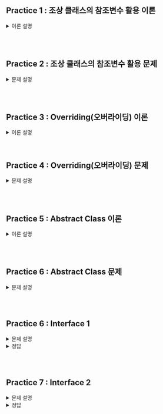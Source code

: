 ## Practice 1 : 조상 클래스의 참조변수 활용 이론

<details>
<summary>이론 설명</summary>

### **[이론]**
1. `조상 클래스의 참조변수`를 이용해서 `자손 클래스의 인스턴스`를 참조할 수 있다.
   하지만 조상 클래스의 참조변수로는 자손 클래스의 멤버에 접근할 수 없다.<br>
   **Example** : 조상 클래스의 참조변수로 자손 클래스의 멤버에 접근 불가.
    ```java
   class UpperClass {
       int a;
       void methodA() {
           System.out.println("UpperClass methodA()");
       }
   }
    class LowerClass extends UpperClass {
        int b;
        void methodB() {
            System.out.println("LowerClass methodB()");
        }
    }
   public class test {
       public static void main(String[] args) {
           UpperClass up = new LowerClass();
           up.methodA();
           up.methodB(); // error
       }
   }
   ```
2. 조상 클래스를 상속받는 자손 클래스들을 하나의 배열에 담고 싶다면, 다음과 같은 과정으로 가능하다.
    1. `조상 클래스의 참조변수`를 이용해서 배열을 생성한다.
    2. `자손 클래스의 인스턴스`를 생성해서 조상 클래스의 참조변수에 대입한다.
    3. `조상 클래스의 참조변수`를 이용해서 배열의 요소에 접근한다.
    <br> 이때, 조상 클래스의 참조변수로는 자손 클래스의 멤버에 접근할 수 없다. -> 주석 참고
    ```java
    class UpperClass {
         public int a;
         void methodA() {
              System.out.println("UpperClass methodA()");
         }
         UpperClass() {
             a = 10;
         }
    }
    
    class LowerClassA extends UpperClass {
        public int b;
        LowerClassA() {
            a = 10;
            b = 20;
        }
    }
    class LowerClassB extends UpperClass {
        public int c;
        LowerClassB() {
            a = 30;
            c = 40;
        }
    } 
    public class test {
       public static void main(String[] args) {
           UpperClass[] arr = new UpperClass[3];
           arr[0] = new UpperClass();
           arr[1] = new LowerClassA();
           arr[2] = new LowerClassB();
    
           for(int i = 0; i < arr.length; i++) {
                arr[i].methodA();
           }
           arr[0].a = 100; // not error
           arr[1].a = 200; // not error
           arr[2].a = 300; // not error
           
           arr[0].b = 100; // error
           arr[1].b = 200; // not error
           arr[2].b = 300; // error
           
           arr[0].c = 100; // error
           arr[1].c = 200; // error
           arr[2].c = 300; // not error
       }
    }
    
    ```

</details>

<br><br>

## Practice 2 : 조상 클래스의 참조변수 활용 문제

<details>
<summary>문제 설명</summary>

### **[문제]** 도형을 담는 배열
다음과 같은 도형 클래스가 있다.

Shape 클래스 (조상 클래스): 도형의 넓이를 출력하는 printArea() 메소드를 포함한다. <br>
Rectangle 클래스 (자손 클래스1): 사각형의 가로와 세로를 가지며, 넓이를 계산하는 calculateArea() 메소드를 포함한다. <br>
Circle 클래스 (자손 클래스2): 원의 반지름을 가지며, 넓이를 계산하는 calculateArea() 메소드를 포함한다. <br>

#### TODO 1
Shape 클래스의 참조변수를 사용하여 Rectangle과 Circle 클래스의 인스턴스를 저장하는 배열을 만들어 보자. <br>
**0번째 요소**에는 `Rectangle` 인스턴스를, **1번째 요소**에는 `Circle` 인스턴스를 저장한다. <br>

#### TODO 2
배열의 각 요소(배열의 모든 요소)에 저장된 도형의 넓이를 출력하는 printArea() 메소드를 호출한다. <br>

</details>


<br><br>

## Practice 3 : Overriding(오버라이딩) 이론

<details>
<summary>이론 설명</summary>

### **[이론]** 

 **오버라이딩**이란 상속 관계에 있는 `조상 클래스의 메서드`를 `자손 클래스`에서 재정의하는 것을 말한다.
오버라이딩을 통해 조상 클래스의 메서드를 자손 클래스에서 재정의하면, 자손 클래스의 인스턴스를 생성하여 해당 메서드를 호출하면 자손 클래스에서 재정의한 메서드가 호출된다.
재정의 하는 방법으로는 조상 클래스의 메서드와 동일한 메서드(메서드명, 매개변수, 반환타입 일치)를 자손 클래스에 정의하면 된다.
그리고 메서드 앞에 `@Override` 어노테이션을 붙여주면 오버라이딩을 했는지를 컴파일러가 체크해준다.

해당 내용을 코드로 구현하면 다음과 같다.
```java
class UpperClass {
    void methodA() {
        System.out.println("UpperClass methodA()");
    }
}
class LowerClass extends UpperClass {
    @Override
    void methodA() {
        System.out.println("LowerClass methodA()");
    }
}
public class test {
    public static void main(String[] args) {
        UpperClass upper = new UpperClass(); // 조상 클래스 참조변수, 조상 클래스 인스턴스
        LowerClass lower = new LowerClass(); // 자손 클래스 참조변수, 자손 클래스 인스턴스
        UpperClass test = new LowerClass(); // 조상 클래스 참조변수, 자손 클래스 인스턴스
     // LowerClass err = new UpperClass(); // 자손 클래스 참조변수, 조상 클래스 인스턴스 (X)  
        upper.methodA(); // UpperClass methodA()
        lower.methodA(); // LowerClass methodA()
        test.methodA(); // LowerClass methodA()
    }
}
```
출력 결과 : <br>
UpperClass upper : UpperClass <br>
LowerClass lower : LowerClass <br>
UpperClass test : LowerClass <br>

조상 클래스의 참조변수는 조상 클래스의 인스턴스를 참조할 수 있고,(출력결과 첫번째 줄)<br>
자손 클래스의 참조변수는 자손 클래스의 인스턴스를 참조할 수 있다.(출력결과 두번째 줄)<br>
추가로 Overriding을 통해 재정의한 메서드는 조상 클래스의 참조변수로 자손 클래스의 인스턴스를 참조할 경우에는 
자손 클래스에서 재정의한 메서드가 호출된다. (출력결과 세번째 줄)<br>


</details>
<br><br>

## Practice 4 : Overriding(오버라이딩) 문제

<details>
<summary>문제 설명</summary>

### **[문제]** Overriding

### **[설명]**

이 코드는 `Bike` 클래스와 `Car` 클래스는 `Vehicle` 클래스를 상속받는다. <br>
이 과정 중에서 overriding을 통해 `display()` 메서드를 재정의해두었다. <br>

이번 과제에서는 이미 만들어져 있는 크기 3인 vehicles 배열에 각각의 인스턴스를 넣고, <br>
for문을 통해 각각의 인스턴스의 display() 메서드를 호출한다. <br>

**TODO 1 : vehicles 배열을 조건에 맞게 채우시오.**
   1. 첫 번째 인덱스에는 Vehicle 클래스의 인스턴스를 넣는다.
   2. 두 번째 인덱스에는 Bike 클래스의 인스턴스를 넣는다.
   3. 세 번째 인덱스에는 Car 클래스의 인스턴스를 넣는다.

**TODO 2 : for문을 통해 vehicles 배열의 각 인덱스에 있는 인스턴스의 display() 메서드를 호출하시오.**


출력 결과 : <br>
This is a vehicle. <br>
This is a bike. <br>
This is a car. <br>

</details>




<br><br>

## Practice 5 : Abstract Class 이론

<details>
<summary>이론 설명</summary>

### **[이론]**

- `Abstract` 클래스 (추상 클래스)란?

   완전하지 않은 클래스로, 하나 이상의 추상 메소드(구현되지 않은 메소드)를 포함한다.
   추상 클래스는 객체를 생성할 수 없으며, 다른 클래스가 상속받아 구현해야 한다. 
   추상 클래스의 목적은 공통적인 기능을 상속받아 사용하고, 필요한 기능을 자식 클래스에서 구현하도록 하는 것이다.

- 추상 클래스 규칙
  1. abstract 키워드를 사용하여 추상 클래스를 선언합니다.
  2. 추상 클래스는 하나 이상의 추상 메소드를 포함할 수 있습니다. 추상 메소드는 선언부만 있고 구현부가 없는 메소드입니다.
  3. 추상 클래스를 상속받은 클래스는 반드시 추상 클래스의 추상 메소드를 구현해야 합니다. 만약 구현하지 않으면 해당 클래스도 추상 클래스로 선언해야 합니다.

- 추상 클래스 사용 예시
   
   ```java
   // 추상 클래스
   abstract class Animal {
       abstract void makeSound(); // 추상 메소드
   
       void displayInfo() { // 일반 메소드
           System.out.println("This is an animal.");
       }
   }
   
   // 구체 클래스 1
   class Dog extends Animal {
       @Override
       void makeSound() { // 추상 메소드 구현
           System.out.println("Woof!");
       }
   }
   
   // 구체 클래스 2
   class Cat extends Animal {
       @Override
       void makeSound() { // 추상 메소드 구현
           System.out.println("Meow!");
       }
   }
   
   // Main 클래스
   public class Main {
      public static void main(String[] args) {
         // 객체 생성
         Dog dog = new Dog();
         Cat cat = new Cat();
   
         // 구체 클래스에서 구현된 메소드 호출
         dog.makeSound(); // 출력: Woof!
         cat.makeSound(); // 출력: Meow!
   
         // 추상 클래스의 일반 메소드 호출
         dog.displayInfo(); // 출력: This is an animal.
         cat.displayInfo(); // 출력: This is an animal.
      }
   }
   ```
  
</details>

<br><br>

## Practice 6 : Abstract Class 문제

<details>
<summary>문제 설명</summary>

### **[문제]** 추상 클래스 Vehicle

### **[설명]**

코드는 추상 클래스 Vehicle을 상속받은 Car 클래스와 Bicycle 클래스를 구현하였다. <br>
추상 클래스 Vehicle에는 추상 메소드 start()와 stop()이 있고, 일반 메소드 displayInfo()가 있다. <br>
Car 클래스와 Bicycle 클래스는 추상 메소드 start()와 stop()을 구현하고 있다. <br>

- **TODO 부분을 채워서 코드를 완성해보자.**
   
   모든 추상 메서드들에 대해 상속받는 클래스가 구현해야 한다. 구현하는 과정에 있어서, <br>
   @Override 어노테이션을 사용하면 오버라이딩을 하고 있다는 것을 명시적으로 표현할 수 있다. <br>
   추가로 구현하는 추상 메서드에 대해 매개변수, 리턴 타입, 접근 제한자 등을 완전히 동일하게 구현해야 한다. <br>

#### 출력결과
    Car starts.
    Car stops.
    Bicycle starts.
    Bicycle stops.
    This is a vehicle.
    This is a vehicle.
</details>


<br><br>

## Practice 6 : Interface 1

<details>
<summary>문제 설명</summary>

### **[문제]**

### **[설명]**


```java

```


<span style="color:red"> HINT : 공통된 부분만 빼내면 된다. </span>

</details>

<details>
<summary>정답</summary>

</details>

<br><br>

## Practice 7 : Interface 2

<details>
<summary>문제 설명</summary>

### **[문제]**

### **[설명]**


```java

```


</details>

<details>
<summary>정답</summary>

</details>
